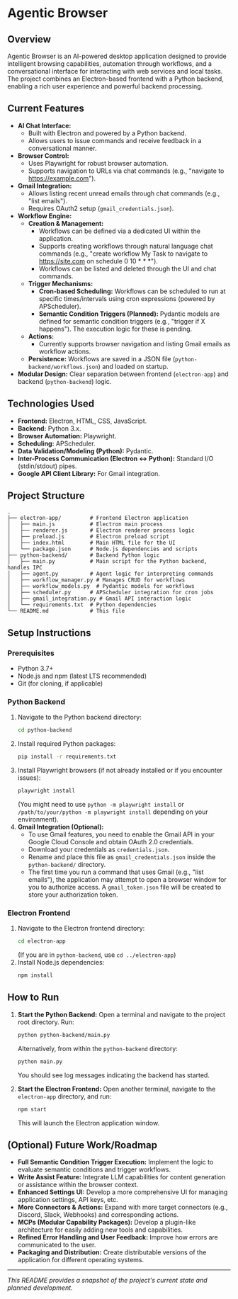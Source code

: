 # Agentic Browser

## Overview

Agentic Browser is an AI-powered desktop application designed to provide intelligent browsing capabilities, automation through workflows, and a conversational interface for interacting with web services and local tasks. The project combines an Electron-based frontend with a Python backend, enabling a rich user experience and powerful backend processing.

## Current Features

*   **AI Chat Interface:**
    *   Built with Electron and powered by a Python backend.
    *   Allows users to issue commands and receive feedback in a conversational manner.
*   **Browser Control:**
    *   Uses Playwright for robust browser automation.
    *   Supports navigation to URLs via chat commands (e.g., "navigate to https://example.com").
*   **Gmail Integration:**
    *   Allows listing recent unread emails through chat commands (e.g., "list emails").
    *   Requires OAuth2 setup (`gmail_credentials.json`).
*   **Workflow Engine:**
    *   **Creation & Management:**
        *   Workflows can be defined via a dedicated UI within the application.
        *   Supports creating workflows through natural language chat commands (e.g., "create workflow My Task to navigate to https://site.com on schedule 0 10 * * *").
        *   Workflows can be listed and deleted through the UI and chat commands.
    *   **Trigger Mechanisms:**
        *   **Cron-based Scheduling:** Workflows can be scheduled to run at specific times/intervals using cron expressions (powered by APScheduler).
        *   **Semantic Condition Triggers (Planned):** Pydantic models are defined for semantic condition triggers (e.g., "trigger if X happens"). The execution logic for these is pending.
    *   **Actions:**
        *   Currently supports browser navigation and listing Gmail emails as workflow actions.
    *   **Persistence:** Workflows are saved in a JSON file (`python-backend/workflows.json`) and loaded on startup.
*   **Modular Design:** Clear separation between frontend (`electron-app`) and backend (`python-backend`) logic.

## Technologies Used

*   **Frontend:** Electron, HTML, CSS, JavaScript.
*   **Backend:** Python 3.x.
*   **Browser Automation:** Playwright.
*   **Scheduling:** APScheduler.
*   **Data Validation/Modeling (Python):** Pydantic.
*   **Inter-Process Communication (Electron <-> Python):** Standard I/O (stdin/stdout) pipes.
*   **Google API Client Library:** For Gmail integration.

## Project Structure

```
.
├── electron-app/         # Frontend Electron application
│   ├── main.js           # Electron main process
│   ├── renderer.js       # Electron renderer process logic
│   ├── preload.js        # Electron preload script
│   ├── index.html        # Main HTML file for the UI
│   └── package.json      # Node.js dependencies and scripts
├── python-backend/       # Backend Python logic
│   ├── main.py           # Main script for the Python backend, handles IPC
│   ├── agent.py          # Agent logic for interpreting commands
│   ├── workflow_manager.py # Manages CRUD for workflows
│   ├── workflow_models.py  # Pydantic models for workflows
│   ├── scheduler.py      # APScheduler integration for cron jobs
│   ├── gmail_integration.py # Gmail API interaction logic
│   └── requirements.txt  # Python dependencies
└── README.md             # This file
```

## Setup Instructions

### Prerequisites

*   Python 3.7+
*   Node.js and npm (latest LTS recommended)
*   Git (for cloning, if applicable)

### Python Backend

1.  Navigate to the Python backend directory:
    ```bash
    cd python-backend
    ```
2.  Install required Python packages:
    ```bash
    pip install -r requirements.txt
    ```
3.  Install Playwright browsers (if not already installed or if you encounter issues):
    ```bash
    playwright install
    ```
    (You might need to use `python -m playwright install` or `/path/to/your/python -m playwright install` depending on your environment).
4.  **Gmail Integration (Optional):**
    *   To use Gmail features, you need to enable the Gmail API in your Google Cloud Console and obtain OAuth 2.0 credentials.
    *   Download your credentials as `credentials.json`.
    *   Rename and place this file as `gmail_credentials.json` inside the `python-backend/` directory.
    *   The first time you run a command that uses Gmail (e.g., "list emails"), the application may attempt to open a browser window for you to authorize access. A `gmail_token.json` file will be created to store your authorization token.

### Electron Frontend

1.  Navigate to the Electron frontend directory:
    ```bash
    cd electron-app
    ```
    (If you are in `python-backend`, use `cd ../electron-app`)
2.  Install Node.js dependencies:
    ```bash
    npm install
    ```

## How to Run

1.  **Start the Python Backend:**
    Open a terminal and navigate to the project root directory. Run:
    ```bash
    python python-backend/main.py
    ```
    Alternatively, from within the `python-backend` directory:
    ```bash
    python main.py
    ```
    You should see log messages indicating the backend has started.

2.  **Start the Electron Frontend:**
    Open another terminal, navigate to the `electron-app` directory, and run:
    ```bash
    npm start
    ```
    This will launch the Electron application window.

## (Optional) Future Work/Roadmap

*   **Full Semantic Condition Trigger Execution:** Implement the logic to evaluate semantic conditions and trigger workflows.
*   **Write Assist Feature:** Integrate LLM capabilities for content generation or assistance within the browser context.
*   **Enhanced Settings UI:** Develop a more comprehensive UI for managing application settings, API keys, etc.
*   **More Connectors & Actions:** Expand with more target connectors (e.g., Discord, Slack, Webhooks) and corresponding actions.
*   **MCPs (Modular Capability Packages):** Develop a plugin-like architecture for easily adding new tools and capabilities.
*   **Refined Error Handling and User Feedback:** Improve how errors are communicated to the user.
*   **Packaging and Distribution:** Create distributable versions of the application for different operating systems.

---
*This README provides a snapshot of the project's current state and planned development.*